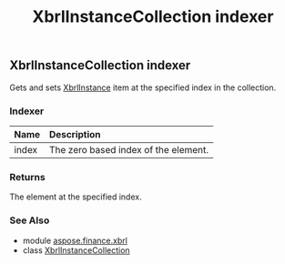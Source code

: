 ﻿---
title: XbrlInstanceCollection indexer
second_title: Aspose.Finance for Python via .NET API References
description: 
type: docs
weight: 30
url: /python-net/aspose.finance.xbrl/xbrlinstancecollection/__getitem__/
is_root: false
---

## XbrlInstanceCollection indexer


Gets and sets [XbrlInstance](/finance/python-net/aspose.finance.xbrl/xbrlinstance) item at the specified index in the collection.
### Indexer
| Name | Description |
| :- | :- |
| index | The zero based index of the element. |


### Returns 


The element at the specified index.

### See Also
* module [aspose.finance.xbrl](../../)
* class [XbrlInstanceCollection](/finance/python-net/aspose.finance.xbrl/xbrlinstancecollection)
